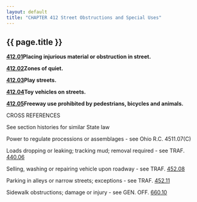 ```yaml
---
layout: default 
title: "CHAPTER 412 Street Obstructions and Special Uses"
---
```


{{ page.title }}
----------------

[**412.01**](1d57f813.html)**Placing injurious material or obstruction
in street.**

[**412.02**](1d65a580.html)**Zones of quiet.**

[**412.03**](1d6a0902.html)**Play streets.**

[**412.04**](1d6f6f1d.html)**Toy vehicles on streets.**

[**412.05**](1d746e0b.html)**Freeway use prohibited by pedestrians,
bicycles and animals.**

CROSS REFERENCES

See section histories for similar State law

Power to regulate processions or assemblages - see Ohio R.C. 4511.07(C)

Loads dropping or leaking; tracking mud; removal required - see TRAF.
[440.06](259b4452.html)

Selling, washing or repairing vehicle upon roadway - see TRAF.
[452.08](2720f597.html)

Parking in alleys or narrow streets; exceptions - see TRAF.
[452.11](27315c3c.html)

Sidewalk obstructions; damage or injury - see GEN. OFF.
[660.10](35c804f7.html)
